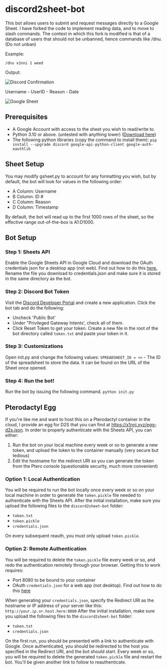 # discord2sheet-bot

This bot allows users to submit and request messages directly to a Google Sheet. I have forked the code to implement reading data, and to move to slash commands.
The context in which this fork is modified is that of a database of users that should not be unbanned, hence commands like /dnu. (Do not unban)

Example:

`/dnu x1nni 1 weed`

Output:

![Discord Confirmation](https://i.imgur.com/ZDzEPE1.png)

Username - UserID - Reason - Date

![Google Sheet](https://i.imgur.com/7uPTCwP.png)

## Prerequisites
- A Google Account with access to the sheet you wish to read/write to.
- Python 3.10 or above. (untested with anything lower) ([Download here](https://www.python.org/))
- The following python libraries (copy the command to install them): `pip install --upgrade discord google-api-python-client google-auth-oauthlib`
## Sheet Setup
You may modify gsheet.py to account for any formatting you wish, but by default, the bot will look for values in the following order:

- A Column: Username
- B Column: ID #
- C Column: Reason
- D Column: Timestamp
  
By default, the bot will read up to the first 1000 rows of the sheet, so the effective range out-of-the-box is A1:D1000.

## Bot Setup

### Step 1: Sheets API
Enable the Google Sheets API in Google Cloud and download the OAuth credentials json for a desktop app (not web). Find out how to do this [here.](https://developers.google.com/sheets/api/quickstart/python#enable_the_api)
Rename the file you download to credentials.json and make sure it is stored in the same directory as the bot.

### Step 2: Discord Bot Token
Visit the [Discord Developer Portal](https://discord.com/developers) and create a new application. Click the bot tab and do the following:
- Uncheck 'Public Bot'
- Under "Privileged Gateway Intents', check all of them.
- Click Reset Token to get your token.
Create a new file in the root of the bot directory called `token.txt` and paste your token in it.

### Step 3: Customizations
Open init.py and change the following values:
`SPREADSHEET_ID = <>` - The ID of the spreadsheet to store the data. It can be found on the URL of the Sheet once opened.

### Step 4: Run the bot!
Run the bot by issuing the following command.
`python init.py`

## Pterodactyl Egg
If you're like me and want to host this on a Pterodactyl container in the cloud, I provide an egg for D2S that you can find at https://x1nni.xyz/egg-d2s.json.
In order to properly authenticate with the Sheets API, you can either:
1. Run the bot on your local machine every week or so to generate a new token, and upload the token to the container manually (very secure but tedious)
2. Edit the hostname for the redirect URI so you can generate the token from the Ptero console (questionable security, much more convenient)

### Option 1: Local Authentication
You will be required to run the bot locally once every week or so on your local machine in order to generate the `token.pickle` file needed to authenticate with the Sheets API.
After the initial installation, make sure you upload the following files to the `discord2sheet-bot` folder:

- `token.txt`
- `token.pickle`
- `credentials.json`

On every subsequent reauth, you must only upload `token.pickle`.

### Option 2: Remote Authentication
You will be required to delete the `token.pickle` file every week or so, and redo the authentication remotely through your browser. Getting this to work requires:

- Port 8080 to be bound to your container
- OAuth `credentials.json` for a web app (not desktop). Find out how to do this [here](https://developers.google.com/sheets/api/quickstart/python#enable_the_api)

When generating your `credentials.json`, specify the Redirect URI as the hostname or IP address of your server like this: `http://your.ip.or.host.here:8080`
After the initial installation, make sure you upload the following files to the `discord2sheet-bot` folder:

- `token.txt`
- `credentials.json`

On the first run, you should be presented with a link to authenticate with Google. Once authenticated, you should be redirected to the host you specified in the Redirect URI, and the bot should start.
Every week or so, you will be required to delete the generated `token.pickle` file and restart the bot. You'll be given another link to follow to reauthenticate.
